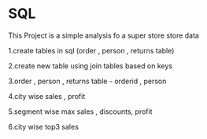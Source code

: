 # __SQL__
This Project is a simple analysis fo a super store store data

1.create tables in sql (order , person , returns table)

2.create new table using join tables based on keys

3.order , person , returns table - orderid , person

4.city wise sales , profit

5.segment wise max sales , discounts, profit

6.city wise top3 sales
